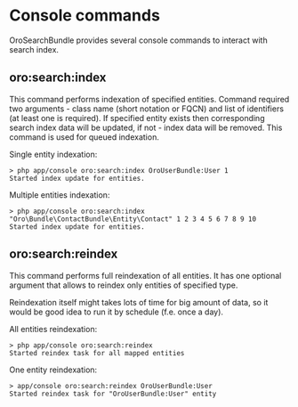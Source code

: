 Console commands
================

OroSearchBundle provides several console commands to interact with search index.

oro:search:index
----------------

This command performs indexation of specified entities. Command required two arguments - class name
(short notation or FQCN) and list of identifiers (at least one is required). If specified entity exists
then corresponding search index data will be updated, if not - index data will be removed. This command is used
for queued indexation.

Single entity indexation:
```
> php app/console oro:search:index OroUserBundle:User 1
Started index update for entities.

```

Multiple entities indexation:
```
> php app/console oro:search:index "Oro\Bundle\ContactBundle\Entity\Contact" 1 2 3 4 5 6 7 8 9 10
Started index update for entities.

```

oro:search:reindex
------------------

This command performs full reindexation of all entities. It has one optional argument that allows to reindex
only entities of specified type.

Reindexation itself might takes lots of time for big amount of data, so it would be good idea to run it by schedule
(f.e. once a day).

All entities reindexation:
```
> php app/console oro:search:reindex
Started reindex task for all mapped entities

```

One entity reindexation:
```
> app/console oro:search:reindex OroUserBundle:User
Started reindex task for "OroUserBundle:User" entity

```

